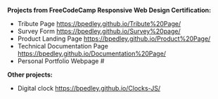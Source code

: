 **Projects from FreeCodeCamp Responsive Web Design Certification:**
- Tribute Page https://bpedley.github.io/Tribute%20Page/
- Survey Form https://bpedley.github.io/Survey%20page/
- Product Landing Page https://bpedley.github.io/Product%20Page/
- Technical Documentation Page https://bpedley.github.io/Documentation%20Page/
- Personal Portfolio Webpage #

**Other projects:**
- Digital clock https://bpedley.github.io/Clocks-JS/
